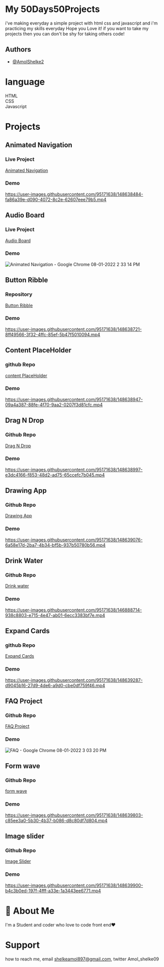 # My 50Days50Projects

i've making everyday a simple project with html css and javascript and i'm practicing my skills everyday
Hope you Love it! if you want to take my projects then you can don't be shy for taking others code!

## Authors

- [@AmolShelke2](https://www.github.com/AmolShelke2)

# language

HTML  
CSS  
Javascript


# Projects

 ##  Animated Navigation 

### Live Project 
[Animated Navigation](https://animatednav.vercel.app/)

### Demo 
https://user-images.githubusercontent.com/95171638/148638484-fa86a39e-d090-4072-8c2e-62607eee79b5.mp4


##  Audio Board

### Live Project 
[Audio Board](https://audioboard.vercel.app/)

### Demo
![Animated Navigation - Google Chrome 08-01-2022 2 33 14 PM](https://user-images.githubusercontent.com/95171638/148638599-b966a805-7ce6-4584-a20e-f25c0b9ba3db.png)


## Button Ribble 

### Repository 
[Button Ribble](https://github.com/AmolShelke2/50Days50Projects/tree/master/ButtonRibble)

### Demo 
https://user-images.githubusercontent.com/95171638/148638721-8ff49566-3f32-4ffc-85ef-5b47f5010094.mp4


## Content PlaceHolder

### github Repo 

[content PlaceHolder](https://github.com/AmolShelke2/50Days50Projects/tree/master/Content%20PlaceHolder)

### Demo 
https://user-images.githubusercontent.com/95171638/148638947-09a4a387-88fe-4f70-9aa2-0207f3d81cfc.mp4


## Drag N Drop 

### Github Repo 
[Drag N Drop](https://github.com/AmolShelke2/50Days50Projects/tree/master/Drag%20n%20Drop)


### Demo
https://user-images.githubusercontent.com/95171638/148638997-e3dc4166-f853-48d2-ad75-65ccefc7b045.mp4


## Drawing App

### Github Repo
[Drawing App](https://github.com/AmolShelke2/50Days50Projects/tree/master/Drag%20n%20Drop)

### Demo 
https://user-images.githubusercontent.com/95171638/148639076-6a58e17d-2ba7-4b34-bf5b-937b50780b56.mp4

## Drink Water

### Github Repo

[Drink water](https://github.com/AmolShelke2/50Days50Projects/tree/master/Drink%20water)


### Demo
https://user-images.githubusercontent.com/95171638/146888714-938c8803-e715-4e47-ab01-6ecc3383bf7e.mp4



## Expand Cards 

### github Repo 
[Expand Cards](https://github.com/AmolShelke2/50Days50Projects/tree/master/ExpandCards)

### Demo 
https://user-images.githubusercontent.com/95171638/148639287-d9045b16-27d9-4de6-a9d0-cbe0df759f46.mp4


## FAQ Project 

### Github Repo 
[FAQ Project](https://github.com/AmolShelke2/50Days50Projects/tree/master/FAQ%20Project)

### Demo 
![FAQ - Google Chrome 08-01-2022 3 03 20 PM](https://user-images.githubusercontent.com/95171638/148639391-bacb92c7-5509-4013-85fd-065b32c2704d.png)


## Form wave

### Github Repo 
[form wave](https://github.com/AmolShelke2/50Days50Projects/tree/master/Form%20Wave)

### Demo 

https://user-images.githubusercontent.com/95171638/148639803-c85ee3a0-5b30-4b37-b086-d8c80df7d804.mp4

## Image slider 

### Github Repo 
[Image Slider](https://github.com/AmolShelke2/50Days50Projects/tree/master/Image-slider)

### Demo
https://user-images.githubusercontent.com/95171638/148639900-b4c3b0ed-197f-4fff-a33e-1a3443ee6771.mp4






# 🚀 About Me

I'm a Student and coder who love to code front end❤️



# Support

how to reach me, email shelkeamol897@gmail.com, twitter Amol_shelke09
